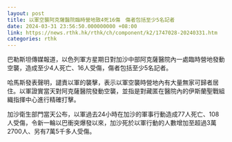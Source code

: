 ```yaml
---
layout: post
title: 以軍空襲阿克薩醫院臨時營地致4死16傷　傷者包括至少5名記者
date: 2024-03-31 23:56:50.000000000 +08:00
link: https://news.rthk.hk/rthk/ch/component/k2/1747028-20240331.htm
categories: rthk
---
```


巴勒斯坦傳媒報道，以色列軍方星期日對加沙中部阿克薩醫院內一處臨時營地發動空襲，造成至少4人死亡、16人受傷，傷者包括至少5名記者。

哈馬斯發表聲明，譴責以軍的襲擊，表示以軍空襲時營地內有大量無家可歸者居住。以軍證實當天對阿克薩醫院發動空襲，並指是對藏匿在醫院內的伊斯蘭聖戰組織指揮中心進行精確打擊。

加沙衛生部門當天公布，以軍過去24小時在加沙的軍事行動造成77人死亡、108人受傷，令新一輪以巴衝突爆發以來，加沙死於以軍行動的人數增加至超過3萬2700人、另有7萬5千多人受傷。
